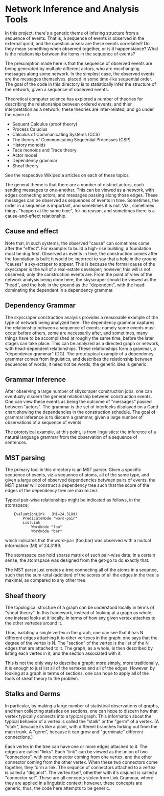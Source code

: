 
Network Inference and Analysis Tools
====================================

In this project, there's a generic theme of infering structure from
a sequence of events.  That is, a sequence of events is observed in the
external qorld, and the question arises: are these events correlated?
Do they mean something when observed together, or is it happenstance?
What is the relationship between the items in the sequence of events?

The presumption made here is that the sequence of observed events are
being generated by multiple different actors, who are excchanging
messages along some network.  In the simplest case, the observed events
are the messages themselves, placed in some time-like sequential order.
The goal of the code in this directory is to statistically infer the
structure of the network, given a sequence of observed events.

Theoretical computer science has explored a number of theories for
describing the relationships between ordered events, and thier
interpretation as a network; these theories are inter-related, and
go under the name of:

 * Sequent Calculus (proof theory)
 * Process Caluclus
 * Calculus of Communicating Systems (CCS)
 * The theory of Communicating Sequential Processes (CSP)
 * History monoids
 * Tace monoids and Trace theory
 * Actor model
 * Dependency grammar
 * Sheaf theory

See the respective Wikipedia articles on each of these topics.

The general theme is that there are a number of distinct actors, each
sending messages to one-another.  This can be viewed as a network, with
edges connecting actors, and messages passing along those edges. These
messages can be observed as sequences of events in time. Sometimes, the
order in a sequence is important, and sometimes it is not. Viz.,
sometimes things "happen at the same time", for no reason, and sometimes
there is a cause-and-effect relationship.

Cause and effect
----------------
Note that, in such systems, the observed "cause" can sometimes come after
the "effect".  For example: to build a high-rise building, a foundation
must be dug first.  Observed as events in time, the construction comes
after the foundation is built: it would be incorrect to say that a hole
in the ground "causes" a sky-scraper to appear.  This is because the
formal cause of the skyscraper is the will of a real-estate developer;
however, this will is not observed; only the construction events are.
From the point of view of the network analysis being done here, the
skyscraper should be viewed as the "head", and the hole in the ground
as the "dependent", with the head dominating the dependent in a
dependency grammar.

Dependency Grammar
------------------
The skyscraper construction analysis provides a reasonable example of
the type of network being analyzed here. The dependency grammar captures
the relationship between a sequence of events: namely some events must
occur before others, some are necessarily after, and sometimes, many
things have to be accomplished at roughly the same time, before the
later stages can take place.  This can be analyzed as a directed graph
or network, with head-dependent relationships.  These relationships
form a grammar, a "dependency grammar" (DG).  The prototypical example
of a dependency grammar comes from linguistics, and describes the
relationship between sequences of words; it need not be words, the
generic idea is generic.

Grammar Inference
-----------------
After observing a large number of skyscraper construction jobs, one can
eventually discern the general relationship between construction events.
One can view these events as being the outcome of "messages" passed
between "actors". The grammar is the set of interlocks displayed on a
Gantt chart showing the dependencies in the construction schedule.
The goal of grammar inference is to discern a grammar, given a large
number of observations of a sequence of events.

The prototyical example, at this point, is from linguistics: the
inference of a natural language grammar from the observation of a
sequence of sentences.

MST parsing
-----------
The primary tool in this directory is an MST parser. Given a specific
sequence of events, viz a sequence of atoms, all of the same type, and
given a large pool of observed dependencies between pairs of events, the
MST parser will construct a dependency tree such that the score of the
edges of the dependency tree are maximized.

Typical pair-wise relationships might be indicated as follows, in the
atomspace:
```
    EvaluationLink   (MI=24.3189)
        PredicateNode "word-pair"
        ListLink
            WordNode "foo"
            WordNode "bar"
```
which indicates that the word-pair (foo,bar) was observed with a mutual
information (MI) of 24.3189.

The atomspace can hold sparse matrix of such pair-wise data; in a
certain sense, the atomspace was designed from the get-go to do exactly
that.

The MST parse just creates a tree connecting all of the atoms in a
sequnce, such that the sum-total (addition) of the scores of all the
edges in the tree is maximal, as compared to any other tree.

Sheaf theory
------------
The topological structure of a graph can be understood locally in terms
of "sheaf theory". In this framework, instead of looking at a graph as
whole, one instead looks at it locally, in terms of how any given vertex
attaches to the other vertexes around it.

Thus, isolating a single vertex in the graph, one can see that it has N
different edges attaching it to other vertexes in the graph: one says
that the degree of the vertex is N.  The "section" of the vertex is the
list of the N edges that are attached to it.  The graph, as a whole,
is then described by listing each vertex in it, and the section
associated with it.

This is not the only way to describe a graph: more simply, more
traditionally, it is enough to just list all of the vertexes and all
of the edges. However, by looking at a graph in terms of sections,
one can hope to apply all of the tools of sheaf theory to the problem.

Stalks and Germs
----------------
In particular, by making a large number of statistical observations of
graphs, and then collecting statistics on sections, one can hope to
discern how that vertex typically connects into a typical graph. This
information about the typical behavior of a vertex is called the "stalk"
or the "germ" of a vertex. (A "stalk", because its like a plant, with
different branches forking out from the main trunk.  A "germ", because
it can grow and "germinate" different connections.)



Each vertex in the tree can have one or more edges attached to it. The
edges are called "links".  Each "link" can be viewed as the union of two
"connectors", with one connector coming from one vertex, and the other
connector coming from the other vertex. When these two connectors come
together, they form a link.  The sequnce of connectors attached to a
vertex is called a "disjunct".  The vertex itself, otherther with it's
disjunct is called a "connector set".  These are all concepts stolen
from Link Grammar, where they are applied in a linguistic context;
however, these concepts are generic; thus, the code here attempts to be
generic.
